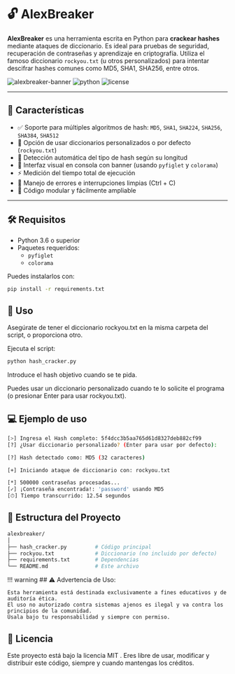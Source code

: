 # 🔓 AlexBreaker

**AlexBreaker** es una herramienta escrita en Python para **crackear hashes** mediante ataques de diccionario. Es ideal para pruebas de seguridad, recuperación de contraseñas y aprendizaje en criptografía. Utiliza el famoso diccionario `rockyou.txt` (u otros personalizados) para intentar descifrar hashes comunes como MD5, SHA1, SHA256, entre otros.

![alexbreaker-banner](https://img.shields.io/badge/status-active-success?style=flat-square)
![python](https://img.shields.io/badge/Python-3.x-blue?style=flat-square)
![license](https://img.shields.io/badge/license-MIT-lightgrey?style=flat-square)

---

## 📌 Características

- ✅ Soporte para múltiples algoritmos de hash: `MD5`, `SHA1`, `SHA224`, `SHA256`, `SHA384`, `SHA512`
- 📁 Opción de usar diccionarios personalizados o por defecto (`rockyou.txt`)
- 🧠 Detección automática del tipo de hash según su longitud
- 🎨 Interfaz visual en consola con banner (usando `pyfiglet` y `colorama`)
- ⚡ Medición del tiempo total de ejecución
- 🛑 Manejo de errores e interrupciones limpias (Ctrl + C)
- 🔄 Código modular y fácilmente ampliable

---

## 🛠️ Requisitos

- Python 3.6 o superior
- Paquetes requeridos:
  - `pyfiglet`
  - `colorama`

Puedes instalarlos con:

```bash
pip install -r requirements.txt
```

## 🚀 Uso

Asegúrate de tener el diccionario rockyou.txt en la misma carpeta del script, o proporciona otro.

Ejecuta el script:

```bash
python hash_cracker.py
```

Introduce el hash objetivo cuando se te pida.

Puedes usar un diccionario personalizado cuando te lo solicite el programa (o presionar Enter para usar rockyou.txt).


## 💻 Ejemplo de uso
```bash
[>] Ingresa el Hash completo: 5f4dcc3b5aa765d61d8327deb882cf99
[?] ¿Usar diccionario personalizado? (Enter para usar por defecto): 

[?] Hash detectado como: MD5 (32 caracteres)

[+] Iniciando ataque de diccionario con: rockyou.txt

[*] 500000 contraseñas procesadas...
[✓] ¡Contraseña encontrada!: 'password' usando MD5
[⏱] Tiempo transcurrido: 12.54 segundos
```

## 📂 Estructura del Proyecto

```bash
alexbreaker/
│
├── hash_cracker.py         # Código principal
├── rockyou.txt             # Diccionario (no incluido por defecto)
├── requirements.txt        # Dependencias
└── README.md               # Este archivo
```

!!! warning
    ## ⚠️ Advertencia de Uso:

    Esta herramienta está destinada exclusivamente a fines educativos y de auditoría ética.
    El uso no autorizado contra sistemas ajenos es ilegal y va contra los principios de la comunidad.
    Úsala bajo tu responsabilidad y siempre con permiso.


## 📄 Licencia

Este proyecto está bajo la licencia MIT
.
Eres libre de usar, modificar y distribuir este código, siempre y cuando mantengas los créditos.

